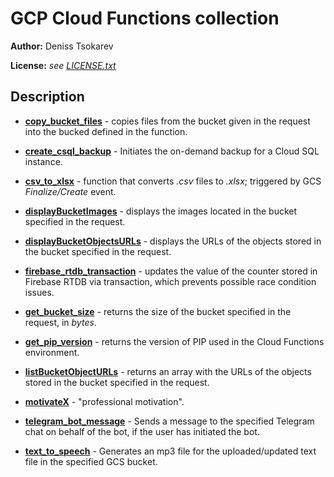 GCP Cloud Functions collection
===


**Author:** Deniss Tsokarev

**License:** *see [LICENSE.txt](https://github.com/dents0/cloud-functions/blob/master/LICENSE.txt)*


Description
---
 - [**copy_bucket_files**](https://github.com/dents0/cloud-functions/tree/master/copy_bucket_files) - 
 copies files from the bucket given in the request into the bucked defined in the function.
 
  - [**create_csql_backup**](https://github.com/dents0/cloud-functions/tree/master/create_csql_backup) - 
 Initiates the on-demand backup for a Cloud SQL instance.
 
 - [**csv_to_xlsx**](https://github.com/dents0/cloud-functions/tree/master/csv_to_xlsx) - function that converts *.csv* files to *.xlsx*; triggered by GCS *Finalize/Create* event.

 - [**displayBucketImages**](https://github.com/dents0/cloud-functions/tree/master/displayBucketImages) - 
 displays the images located in the bucket specified in the request.

 - [**displayBucketObjectsURLs**](https://github.com/dents0/cloud-functions/tree/master/displayBucketObjectsURLs) - 
 displays the URLs of the objects stored in the bucket specified in the request.

 - [**firebase_rtdb_transaction**](https://github.com/dents0/cloud-functions/tree/master/firebase_rtdb_transaction) - 
 updates the value of the counter stored in Firebase RTDB via transaction, which prevents possible race condition issues.

 - [**get_bucket_size**](https://github.com/dents0/cloud-functions/tree/master/get_bucket_size) - 
 returns the size of the bucket specified in the request, in *bytes*.

 - [**get_pip_version**](https://github.com/dents0/cloud-functions/tree/master/get_pip_version) - 
 returns the version of PIP used in the Cloud Functions environment.

 - [**listBucketObjectURLs**](https://github.com/dents0/cloud-functions/tree/master/listBucketObjectURLs) - 
 returns an array with the URLs of the objects stored in the bucket specified in the request.

 - [**motivateX**](https://github.com/dents0/cloud-functions/tree/master/motivateX) - 
 "professional motivation".

 - [**telegram_bot_message**](https://github.com/dents0/cloud-functions/tree/master/telegram_bot_message) - 
 Sends a message to the specified Telegram chat on behalf of the bot, if the user has initiated the bot.
 
  - [**text_to_speech**](https://github.com/dents0/cloud-functions/tree/master/text_to_speech) - 
 Generates an mp3 file for the uploaded/updated text file in the specified GCS bucket.
 